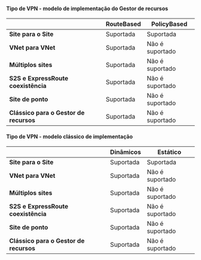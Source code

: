 #### <a name="vpn-type---resource-manager-deployment-model"></a>Tipo de VPN - modelo de implementação do Gestor de recursos

|      | **RouteBased**    | **PolicyBased** |
|-----------------------------------|-------------|------------------|
| **Site para o Site**                  | Suportada   | Suportada        |
| **VNet para VNet**                  | Suportada   | Não é suportado    |
| **Múltiplos sites**                    | Suportada   | Não é suportado    |
| **S2S e ExpressRoute coexistência**  | Suportada   | Não é suportado    |
| **Site de ponto**                 | Suportada   | Não é suportado    |
| **Clássico para o Gestor de recursos**   | Suportada   | Não é suportado    |


#### <a name="vpn-type---classic-deployment-model"></a>Tipo de VPN - modelo clássico de implementação


|       | **Dinâmicos**        | **Estático**   |
|---------------------------------------------|--------------|--------------|
| **Site para o Site**                            | Suportada    | Suportada      |
| **VNet para VNet**                            | Suportada    | Não é suportado  |
| **Múltiplos sites**                              | Suportada    | Não é suportado  |
| **S2S e ExpressRoute coexistência**            | Suportada    | Não é suportado  |
| **Site de ponto**                           | Suportada    | Não é suportado  |
| **Clássico para o Gestor de recursos**             | Suportada    | Não é suportado  |